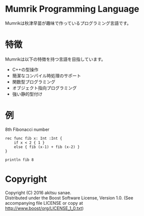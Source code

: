 # Mumrik Programming Language

Mumrikは秋津早苗が趣味で作っているプログラミング言語です。

# 特徴
Mumrikは以下の特徴を持つ言語を目指しています。

* C++の型操作
* 簡潔なコンパイル時処理のサポート
* 関数型プログラミング
* オブジェクト指向プログラミング
* 強い静的型付け

# 例

8th Fibonacci number
```
rec func fib x: Int :Int {
    if x < 2 { 1 }
    else { fib (x-1) + fib (x-2) }
}

println fib 8
```

# Copyright
Copyright (C) 2016 akitsu sanae.  
Distributed under the Boost Software License, Version 1.0. 
(See accompanying file LICENSE or copy at http://www.boost/org/LICENSE_1_0.txt)  



